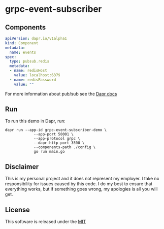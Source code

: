 # grpc-event-subscriber

## Components

```yaml
apiVersion: dapr.io/v1alpha1
kind: Component
metadata:
  name: events
spec:
  type: pubsub.redis
  metadata:
  - name: redisHost
    value: localhost:6379
  - name: redisPassword
    value: ""

```

For more information about pub/sub see the [Dapr docs](https://github.com/dapr/docs/tree/master/concepts/publish-subscribe-messaging)

## Run 

To run this demo in Dapr, run:

```shell
dapr run --app-id grpc-event-subscriber-demo \
             --app-port 50001 \
             --app-protocol grpc \
             --dapr-http-port 3500 \
             --components-path ./config \
             go run main.go
```

## Disclaimer

This is my personal project and it does not represent my employer. I take no responsibility for issues caused by this code. I do my best to ensure that everything works, but if something goes wrong, my apologies is all you will get.

## License

This software is released under the [MIT](./LICENSE)
